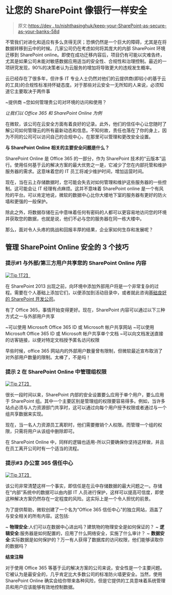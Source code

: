# 让您的 SharePoint 像银行一样安全

> 原文:[https://dev . to/nishthasinghuk/keep-your-SharePoint-as-secure-as-your-banks-58d](https://dev.to/nishthasinghuk/keep-your-sharepoint-as-secure-as-your-banks-58d)

不管我们对进化和适应有多么贪得无厌；恐惧仍然是一个巨大的障碍，尤其是在将数据转移到云中的时候。几家公司仍在考虑如何将其庞大的内部 SharePoint 环境迁移到 SharePoint online。即使在成功迁移内容后，项目仍有可能以灾难告终，尤其是如果公司未能对敏感数据应用适当的安全性、合规性和治理控制。最近的一项研究发现，90%的决策者认为云服务的增加将导致更大的违规发生概率。

云已经存在了很多年，但许多 IT 专业人士仍然对他们的云提供商(即较小的基于云的工具)的合规性标准持怀疑态度。对于那些对云安全一无所知的人来说，必须知道它主要取决于两件事

~提供商
~您如何管理贵公司对环境的访问和使用？

*让我们以 Office 365 和 SharePoint Online 为例*

在微软，该公司在云安全方面有着良好的记录。此外，他们的信任中心让您随时了解公司如何管理云的所有最新动态和信息。不知何故，责任也落在了你的身上，因为不同的公司可以访问自己的合规中心，在那里可以管理和更改安全设置。

**与 SharePoint Online 相关的主要安全问题是什么？**

SharePoint Online 是 Office 365 的一部分，作为 SharePoint 技术的“云版本”运行。使用任何基于云的解决方案的最大优势之一是，它减少了您在内部托管和维护服务器的需求。这意味着您的 IT 员工将减少维护时间，增加运营时间。

现在，当在云上存储数据时，您可能会失去对如何管理和维护这些服务器的一些控制。这可能会让 IT 经理有点麻烦。这并不意味着 SharePoint online 是一个有风险的平台。可以肯定地说，微软的数据中心比你大楼地下室的服务器有更好的防火墙和更强的一般保护。

除此之外，将数据存储在云中意味着任何有密码的人都可以更容易地访问您的环境并获取您的数据，也就是说，他们不必与您的服务器在同一栋大楼中。

那么，面对令人头疼的挑战和回报丰厚的结果，企业家如何生存和发展呢？

## [](#3-tips-to-manage-your-sharepoint-online-security)管理 SharePoint Online 安全的 3 个技巧

### [](#tip-1-sharing-your-sharepoint-online-content-with-externalthirdparty-users)提示#1 与外部/第三方用户共享您的 SharePoint Online 内容

[![Tip 1](../Images/7a72bf4a78664288278873abd5a41e01.png)T2】](https://res.cloudinary.com/practicaldev/image/fetch/s--wI5O3UKY--/c_limit%2Cf_auto%2Cfl_progressive%2Cq_auto%2Cw_880/https://media.share-gate.com/app/uploads/2014/09/sponlinesecuritybp-img1-1.png)

在 SharePoint 2013 出现之前，向环境中添加外部用户将是一个非常复杂的过程。需要在个人基础上添加它们，以便添加到活动目录中，或者就此咨询[基础良好的 SharePoint 开发公司](https://www.tatvasoft.co.uk/technology/sharepoint-development.php)。

有了 Office 365，事情开始变得更好。现在，SharePoint 内容可以通过以下三种方式之一与外部用户共享

~可以使用 Microsoft Office 365 ID 或 Microsoft 帐户共享网站
~可以使用 Microsoft Office 365 ID 或 Microsoft 帐户共享单个文档
~可以向文档发送直接的访客链接，以便对特定文档授予匿名访问权限

早些时候，office 365 网站内的外部用户数量曾有限制，但微软最近宣布取消了对外部用户数量的限制。太棒了，不是吗！

### [](#tip-2-manage-group-permissions-in-sharepoint-online)提示 2 在 SharePoint Online 中管理组权限

[![Tip 2](../Images/59c19666c0cff45e36655e23b7abde2a.png)T2】](https://res.cloudinary.com/practicaldev/image/fetch/s--Es8XfekJ--/c_limit%2Cf_auto%2Cfl_progressive%2Cq_auto%2Cw_880/https://media.share-gate.com/app/uploads/2014/09/sponlinesecuritybp-img2-1.png)

很长一段时间以来，SharePoint 内部的安全设置要么应用于单个用户，要么应用于 SharePoint 组。其中一个主要区别是管理组的权限要容易得多。例如，当许多站点必须与人力资源部门共享时，这可以通过向每个用户授予权限或者通过与一个组共享数据来实现。

现在，当一名人力资源员工离职时，他们需要撤销个人权限。而管理一个组的权限，只需将用户从该组中删除即可。

在 SharePoint Online 中，同样的逻辑也适用-所以只要确保你坚持这样做，并且在员工离开公司时有一个适当的流程。

### [](#tip-3-the-office-365-trust-center)提示#3 办公室 365 信任中心

[![Tip 3](../Images/28eddf0310964c16657c0dd461463615.png)T2】](https://res.cloudinary.com/practicaldev/image/fetch/s--5TXiSB0t--/c_limit%2Cf_auto%2Cfl_progressive%2Cq_auto%2Cw_880/https://media.share-gate.com/app/uploads/2014/09/sponlinesecuritybp-img3-1.png)

该公司非常清楚这样一个事实，即信任是在云中存储数据的最大问题之一。存储在“内部”系统中的数据可以由内部 IT 人员进行保护，这样可以提高可信度，即使这种解决方案仍然存在一定程度的风险。这实际上是一个令人担忧的前景。

为了提供帮助，微软创建了一个名为“Office 365 信任中心”的独立网站，涵盖了与安全相关的所有内容。这包括:

~ **物理安全**:人们可以在数据中心进出吗？建筑物的物理安全是如何保证的？
~ **逻辑安全**:服务器是如何配置的，应用了什么网络安全，实施了什么审计？
~ **数据安全**:实际数据是如何保护的？万一有人获得了数据库的访问权限，他们能够读取你的数据吗？

**结束注释**

对于使用 Office 365 等基于云的解决方案的公司来说，安全性是一个主要问题。它被认为是最安全的，几乎肯定比大多数公司的标准防火墙更安全。当然，使用 SharePoint Online 确实会给你带来各种风险，但是它提供的工具意味着系统管理员和用户应该能够有效地控制数据。